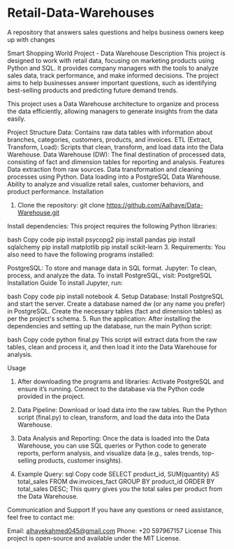 # Retail-Data-Warehouses
A repository that answers sales questions and helps business owners keep up with changes 

Smart Shopping World Project - Data Warehouse
Description
This project is designed to work with retail data, focusing on marketing products using Python and SQL. It provides company managers with the tools to analyze sales data, track performance, and make informed decisions. The project aims to help businesses answer important questions, such as identifying best-selling products and predicting future demand trends.

This project uses a Data Warehouse architecture to organize and process the data efficiently, allowing managers to generate insights from the data easily.

Project Structure
Data: Contains raw data tables with information about branches, categories, customers, products, and invoices.
ETL (Extract, Transform, Load): Scripts that clean, transform, and load data into the Data Warehouse.
Data Warehouse (DW): The final destination of processed data, consisting of fact and dimension tables for reporting and analysis.
Features
Data extraction from raw sources.
Data transformation and cleaning processes using Python.
Data loading into a PostgreSQL Data Warehouse.
Ability to analyze and visualize retail sales, customer behaviors, and product performance.
Installation
1. Clone the repository:
git clone https://github.com/Aalhaye/Data-Warehouse.git

 Install dependencies:
This project requires the following Python libraries:

bash
Copy code
pip install psycopg2
pip install pandas
pip install sqlalchemy
pip install matplotlib
pip install scikit-learn
3. Requirements:
You also need to have the following programs installed:

PostgreSQL: To store and manage data in SQL format.
Jupyter: To clean, process, and analyze the data.
To install PostgreSQL, visit: PostgreSQL Installation Guide To install Jupyter, run:

bash
Copy code
pip install notebook
4. Setup Database:
Install PostgreSQL and start the server.
Create a database named dw (or any name you prefer) in PostgreSQL.
Create the necessary tables (fact and dimension tables) as per the project's schema.
5. Run the application:
After installing the dependencies and setting up the database, run the main Python script:

bash
Copy code
python final.py
This script will extract data from the raw tables, clean and process it, and then load it into the Data Warehouse for analysis.

Usage
1. After downloading the programs and libraries:
Activate PostgreSQL and ensure it’s running.
Connect to the database via the Python code provided in the project.
2. Data Pipeline:
Download or load data into the raw tables.
Run the Python script (final.py) to clean, transform, and load the data into the Data Warehouse.
3. Data Analysis and Reporting:
Once the data is loaded into the Data Warehouse, you can use SQL queries or Python code to generate reports, perform analysis, and visualize data (e.g., sales trends, top-selling products, customer insights).

4. Example Query:
sql
Copy code
SELECT product_id, SUM(quantity) AS total_sales
FROM dw.invoices_fact
GROUP BY product_id
ORDER BY total_sales DESC;
This query gives you the total sales per product from the Data Warehouse.

Communication and Support
If you have any questions or need assistance, feel free to contact me:

Email: alhayekahmed045@gmail.com
Phone: +20 597967157
License
This project is open-source and available under the MIT License.
